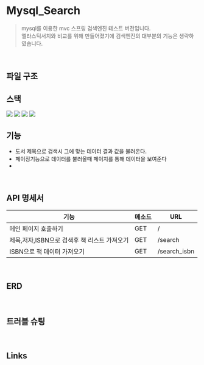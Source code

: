 # Mysql_Search
> mysql를 이용한 mvc 스프링 검색엔진 테스트 버전입니다. <br>
> 엘라스틱서치와 비교를 위해 만들어졌기에 검색엔진의 대부분의 기능은 생략하였습니다.

<br>

## 파일 구조

## 스택

 <img src="https://img.shields.io/badge/java-007396?style=for-the-badge&logo=java&logoColor=white">
 <img src="https://img.shields.io/badge/html5-E34F26?style=for-the-badge&logo=html5&logoColor=white">
 <img src="https://img.shields.io/badge/mysql-4479A1?style=for-the-badge&logo=mysql&logoColor=white">
 <img src="https://img.shields.io/badge/springboot-6DB33F?style=for-the-badge&logo=springboot&logoColor=white">
<br>

## 기능
- 도서 제목으로 검색시 그에 맞는 데이터 결과 값을 불러온다.
- 페이징기능으로 데이터를 불러올때 페이지를 통해 데이터을 보여준다
- 
<br>

## API 명세서

|기능|메소드|URL|
|------|---|---|
|메인 페이지 호출하기|GET|/|
|제목,저자,ISBN으로 검색후 책 리스트 가져오기|GET|/search|
|ISBN으로 책 데이터 가져오기|GET|/search_isbn|

<br>

## ERD
<br>

## 트러블 슈팅
<br>

## Links
